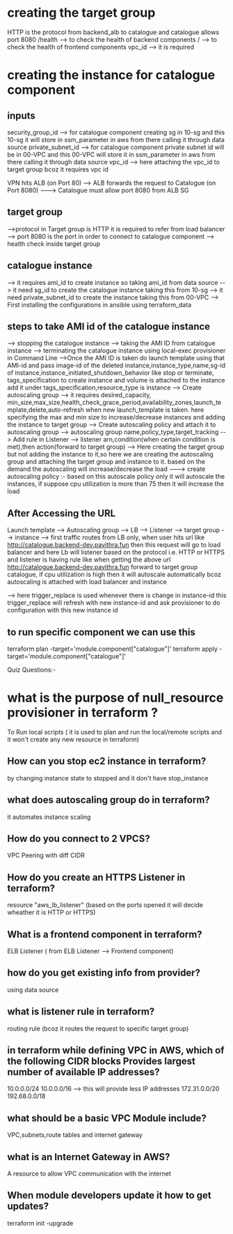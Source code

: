 # creating the target group
HTTP is the protocol from backend_alb to catalogue and catalogue allows port 8080
/health --> to check the health of backend components
/ --> to check the health of frontend components
vpc_id --> it is required


# creating the instance for catalogue component
## inputs 
security_group_id --> for catalogue component creating sg in 10-sg and this 10-sg it will store in ssm_parameter in aws from there calling it through data source
private_subnet_id --> for catalogue component private subnet id will be in 00-VPC and this 00-VPC will store it in ssm_parameter in aws from there calling it through data source
vpc_id --> here attaching the vpc_id to target group bcoz it requires vpc id

VPN hits ALB (on Port 80) --> ALB forwards the request to Catalogue (on Port 8080) ---> Catalogue must allow port 8080 from ALB SG

## target group
-->protocol in Target group is HTTP it is required to refer from load balancer
--> port 8080 is the port in order to connect to catalogue component
--> health check inside target group 

## catalogue instance
--> it requires ami_id to create instance so taking ami_id from data source
--> it need sg_id to create the catalogue instance taking this from 10-sg
--> it need private_subnet_id to create the instance taking this from 00-VPC
--> First installing the configurations in ansible using terraform_data

## steps to take AMI id of the catalogue instance
--> stopping the catalogue instance
--> taking the AMI ID from catalogue instance
--> terminating the catalogue instance using local-exec provisioner in Command Line 
-->Once the AMI ID is taken do launch template using that AMI-id and pass image-id of the deleted instance,instance_type,name,sg-id of instance,instance_initiated_shutdown_behavior like stop or terminate, tags_specification to create instance and volume is attached to the instance add it under tags_specification,resource_type is instance
--> Create autoscaling group --> it requires desired_capacity, min_size,max_size,health_check_grace_period,availability_zones,launch_template,delete,auto-refresh when new launch_template is taken. here specifying the max and min size to increase/decrease instances and adding the instance to target group
--> Create autoscaling policy and attach it to autoscaling group --> autoscaling group name,policy_type,target_tracking
--> Add rule in Listener --> listener arn,condition(when certain condition is met),then action(forward to target group)
--> Here creating the target group but not adding the instance to it,so here we are creating the autoscaling group and attaching the target group and instance to it. based on the demand the autoscaling will increase/decrease the load
---> create autoscaling policy :- based on this autoscale policy only it will autoscale the instances, if suppose cpu utilization is more than 75 then it will increase the load



## After Accessing the URL
Launch template --> Autoscaling group --> LB --> Listener --> target group --> instance
--> first traffic routes from LB only, when user hits url like http://catalogue.backend-dev.pavithra.fun then this request will go to load balancer and here Lb will listener based on the protocol i.e. HTTP or HTTPS and listener is having rule like when getting the above url http://catalogue.backend-dev.pavithra.fun forward to target group catalogue, if cpu utilization is high then it will autoscale automatically bcoz autoscaling is attached with load balancer and instance


--> here trigger_replace is used whenever there is change in instance-id this trigger_replace will refresh with new instance-id and ask provisioner to do configuration with this new instance id 



## to run specific component we can use this
terraform plan -target='module.component["catalogue"]'
terraform apply -target='module.component["catalogue"]'


Quiz Questions:-
# what is the purpose of null_resource provisioner in terraform ?
To Run local scripts  ( it is used to plan and run the local/remote scripts and it won't create any new resource in terraform)

## How can you stop ec2 instance in terraform?
by changing instance state to stopped and it don't have stop_instance

## what does autoscaling group do in terraform?
it automates instance scaling

## How do you connect to 2 VPCS?
VPC Peering with diff CIDR

## How do you create an HTTPS Listener in terraform?
resource "aws_lb_listener" (based on the ports opened it will decide wheather it is HTTP or HTTPS)

## What is a frontend component in terraform?
ELB Listener ( from ELB Listener --> Frontend component)

## how do you get existing info from provider?
using data source

## what is listener rule in terraform?
routing rule (bcoz it routes the request to specific target group)

## in terraform while defining VPC in AWS, which of the following CIDR blocks Provides largest number of available IP addresses?
10.0.0.0/24
10.0.0.0/16 --> this will provide less IP addresses
172.31.0.0/20
192.68.0.0/18

## what should be a basic VPC Module include?
VPC,subnets,route tables and internet gateway

## what is an Internet Gateway in AWS?
A resource to allow VPC communication with the internet

## When module developers update it how to get updates?
terraform init -upgrade


